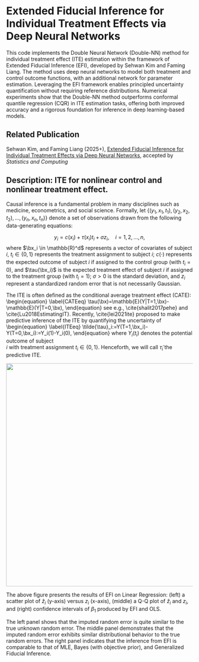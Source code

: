 Extended Fiducial Inference for Individual Treatment Effects via Deep Neural Networks
===============

This code implements the Double Neural Network (Double-NN) method for individual treatment effect (ITE) estimation within the framework of Extended Fiducial Inference (EFI), developed by Sehwan Kim and Faming Liang. The method uses deep neural networks to model both treatment and control outcome functions, with an additional network for parameter estimation. Leveraging the EFI framework enables principled uncertainty quantification without requiring reference distributions. Numerical experiments show that the Double-NN method outperforms conformal quantile regression (CQR) in ITE estimation tasks, offering both improved accuracy and a rigorous foundation for inference in deep learning-based models.

## Related Publication

Sehwan Kim, and Faming Liang (2025+), [Extended Fiducial Inference for Individual Treatment Effects via Deep Neural Networks](https://arxiv.org/abs/2407.21622), accepted by *Statistics and Computing*


## Description: ITE for nonlinear control and nonlinear treatment effect.

Causal inference is a fundamental problem in many disciplines such as medicine, econometrics, and social science. Formally, let $\{(y_1,x_1,t_1), (y_2,x_2,t_2),\ldots, (y_n,x_n,t_n)\}$ denote a set of observations drawn from the following data-generating equations: 

$$
y_i=c(x_i) +\tau(x_i) t_i+\sigma z_i,  \quad i=1,2,\ldots,n,
$$
where $\bx_i \in \mathbb{R}^d$ represents a vector of covariates of subject $i$, 
$t_i \in \{0,1\}$ represents the treatment assignment to subject $i$; 
$c(\cdot)$ represents the expected outcome of 
subject $i$ if assigned to the control group (with $t_i=0)$, and $\tau(\bx_i)$ is the 
expected treatment effect of subject $i$ if assigned to the treatment group (with $t_i=1$); $\sigma>0$ is the standard deviation,  and $z_i$ represent a standardized  random error that is not necessarily Gaussian.


The ITE is often defined as the conditional average treatment effect (CATE):   
\begin{equation} \label{CATEeq}
\tau(\bx)=\mathbb{E}(Y|T=1,\bx)-\mathbb{E}(Y|T=0,\bx),
\end{equation}
see e.g., \cite{shalit2017pehe} and \cite{Lu2018EstimatingIT}. 
Recently, \cite{lei2021ite} proposed to make 
predictive inference of the ITE by quantifying the uncertainty of 
\begin{equation} \label{ITEeq}
\tilde{\tau}_i:=Y(T=1,\bx_i)-Y(T=0,\bx_i):=Y_i(1)-Y_i(0),
\end{equation}
where $Y_i(t_i)$ denotes the potential outcome of subject  
$i$ with treatment assignment $t_i \in \{0,1\}$. Henceforth, we will call $\tilde{\tau}_i$ the predictive ITE.  



<p align="center">
    <img src="img/LR_example.png" width=600>
</p>

The above figure presents the results of EFI on Linear Regression: (left) a scatter plot of $\hat{z}_{i}$ (y-axis) versus $z_i$ (x-axis), (middle) a Q-Q plot of $\hat{z}_i$ and $z_i$, and (right) confidence intervals of $\beta_1$ produced by EFI and OLS.

The left panel shows that the imputed random error is quite similar to the true unknown random error. The middle panel demonstrates that the imputed random error exhibits similar distributional behavior to the true random errors. The right panel indicates that the inference from EFI is comparable to that of MLE, Bayes (with objective prior), and Generalized Fiducial Inference.

